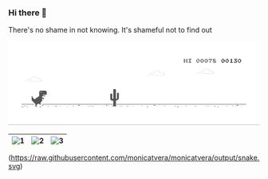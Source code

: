 ### Hi there 👋

There's no shame in not knowing. It's shameful not to find out

<!-- [![Anurag's GitHub stats](https://github-readme-stats.vercel.app/api?username=truongdinhtai)](https://github.com/anuraghazra/github-readme-stats) -->


![Anurag's GitHub stats](https://github.com/truongdinhtai/truongdinhtai/blob/main/ben.gif)


| ![1](https://i.giphy.com/media/MGdfeiKtEiEPS/giphy.webp) | ![2](https://media0.giphy.com/media/WUBvquKnbnXhbQUd8f/giphy.gif?cid=ecf05e47d67685c5a3576e7b7d500e1297fa39551ced9b59&rid=giphy.gif) | ![3](https://media1.giphy.com/media/Y07ur2ElqAvSqVNauQ/giphy.gif) |
| --- | --- | --- |

(https://raw.githubusercontent.com/monicatvera/monicatvera/output/snake.svg)
